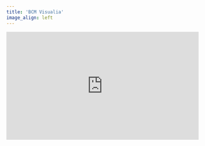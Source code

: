 ```yaml
---
title: 'BCM Visualia'
image_align: left
---
```


<div style="padding:56.25% 0 0 0;position:relative;"><iframe src="https://player.vimeo.com/video/460215286?byline=0&portrait=0" style="position:absolute;top:0;left:0;width:100%;height:100%;" frameborder="0" allow="autoplay; fullscreen; picture-in-picture" allowfullscreen></iframe></div><script src="https://player.vimeo.com/api/player.js"></script>